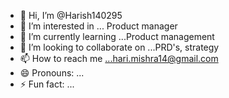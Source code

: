 - 👋 Hi, I’m @Harish140295
- 👀 I’m interested in ... Product manager
- 🌱 I’m currently learning ...Product management
- 💞️ I’m looking to collaborate on ...PRD's, strategy
- 📫 How to reach me ...hari.mishra14@gmail.com
- 😄 Pronouns: ...
- ⚡ Fun fact: ...

<!---
Harish140295/Harish140295 is a ✨ special ✨ repository because its `README.md` (this file) appears on your GitHub profile.
You can click the Preview link to take a look at your changes.
--->

